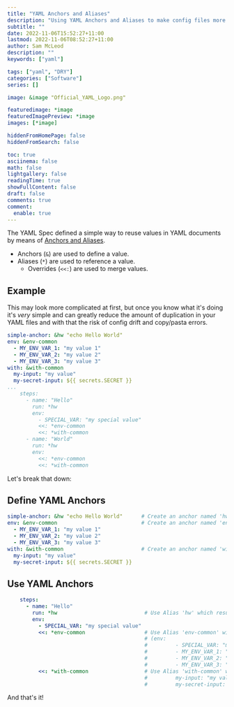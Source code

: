 ```yaml
---
title: "YAML Anchors and Aliases"
description: "Using YAML Anchors and Aliases to make config files more DRY"
subtitle: ""
date: 2022-11-06T15:52:27+11:00
lastmod: 2022-11-06T08:52:27+11:00
author: Sam McLeod
description: ""
keywords: ["yaml"]

tags: ["yaml", "DRY"]
categories: ["Software"]
series: []

image: &image "Official_YAML_Logo.png"

featuredimage: *image
featuredImagePreview: *image
images: [*image]

hiddenFromHomePage: false
hiddenFromSearch: false

toc: true
asciinema: false
math: false
lightgallery: false
readingTime: true
showFullContent: false
draft: false
comments: true
comment:
  enable: true
---
```



The YAML Spec defined a simple way to reuse values in YAML documents by means of [Anchors and Aliases](https://yaml.org/spec/1.2/spec.html#id2765878).

- Anchors (`&`) are used to define a value.
- Aliases (`*`) are used to reference a value.
  - Overrides (`<<:`) are used to merge values.

## Example

This may look more complicated at first, but once you know what it's doing it's _very_ simple and can greatly reduce the amount of duplication in your YAML files and with that the risk of config drift and copy/pasta errors.

```yaml
simple-anchor: &hw "echo Hello World"
env: &env-common
  - MY_ENV_VAR_1: "my value 1"
  - MY_ENV_VAR_2: "my value 2"
  - MY_ENV_VAR_3: "my value 3"
with: &with-common
  my-input: "my value"
  my-secret-input: ${{ secrets.SECRET }}
...
    steps:
      - name: "Hello"
        run: *hw
        env:
          - SPECIAL_VAR: "my special value"
          <<: *env-common
          <<: *with-common
      - name: "World"
        run: *hw
        env:
          <<: *env-common
          <<: *with-common
```

Let's break that down:

## Define YAML Anchors

```yaml
simple-anchor: &hw "echo Hello World"      # Create an anchor named 'hw' with the value "echo Hello World"
env: &env-common                           # Create an anchor named 'env-common' with the values that follow
  - MY_ENV_VAR_1: "my value 1"
  - MY_ENV_VAR_2: "my value 2"
  - MY_ENV_VAR_3: "my value 3"
with: &with-common                         # Create an anchor named 'with-common' with the values that follow
  my-input: "my value"
  my-secret-input: ${{ secrets.SECRET }}
```

## Use YAML Anchors

```yaml
    steps:
      - name: "Hello"
        run: *hw                            # Use Alias 'hw' which results in run: "run: echo Hello World"
        env:
          - SPECIAL_VAR: "my special value"
          <<: *env-common                   # Use Alias 'env-common' with override (<<:) to merge into existing values
                                            # (env:
                                            #         - SPECIAL_VAR: "my special value"
                                            #         - MY_ENV_VAR_1: "my value 1"
                                            #         - MY_ENV_VAR_2: "my value 2"
                                            #         - MY_ENV_VAR_3: "my value 3")
          <<: *with-common                  # Use Alias 'with-common' with override to merge into existing values
                                            #         my-input: "my value"
                                            #         my-secret-input: ${{ secrets.SECRET }})
```

And that's it!
